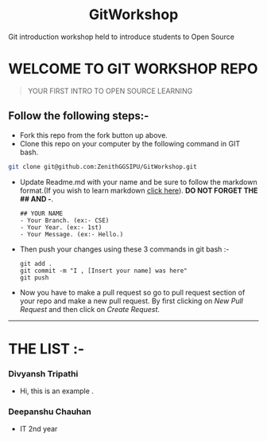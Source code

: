 <h1 align="center">GitWorkshop</h1>

Git introduction workshop held to introduce students to Open Source

# WELCOME TO GIT WORKSHOP REPO

> YOUR FIRST INTRO TO OPEN SOURCE LEARNING

## Follow the following steps:-

- Fork this repo from the fork button up above.
- Clone this repo on your computer by the following command in GIT bash.

```sh
git clone git@github.com:ZenithGGSIPU/GitWorkshop.git
```

- Update Readme.md with your name and be sure to follow the markdown format.(If you wish to learn markdown [click here](https://github.com/silent-lad/readme_styles)). **DO NOT FORGET THE ## AND -**.

  ```
  ## YOUR NAME
  - Your Branch. (ex:- CSE)
  - Your Year. (ex:- 1st)
  - Your Message. (ex:- Hello.)
  ```

- Then push your changes using these 3 commands in git bash :-

  ```
  git add .
  git commit -m "I , [Insert your name] was here"
  git push
  ```

- Now you have to make a pull request so go to pull request section of your repo and make a new pull request. By first clicking on _New Pull Request_ and then click on _Create Request_.

---

# THE LIST :-

### Divyansh Tripathi
- Hi, this is an example .

### Deepanshu Chauhan
- IT 2nd year




